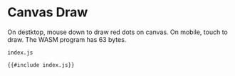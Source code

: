 # Canvas Draw

On destktop, mouse down to draw red dots on canvas. On mobile, touch to draw. The WASM program has 63 bytes.

`index.js`
```
{{#include index.js}}
```

<canvas id="canvas"></pre>
<pre id="hex"></pre>

<script src="index.js"></script>